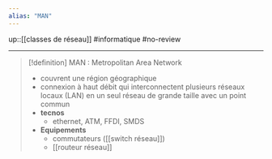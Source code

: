 ```yaml
---
alias: "MAN"
---
```

up::[[classes de réseau]]
#informatique #no-review 

----

> [!definition] MAN : Metropolitan Area Network
>  - couvrent une région géographique
>  - connexion à haut débit qui interconnectent plusieurs réseaux locaux (LAN) en un seul réseau de grande taille avec un point commun
>  - **tecnos**
>      - ethernet, ATM, FFDI, SMDS
>  - **Equipements**
>      - commutateurs ([[switch réseau]])
>      - [[routeur réseau]]